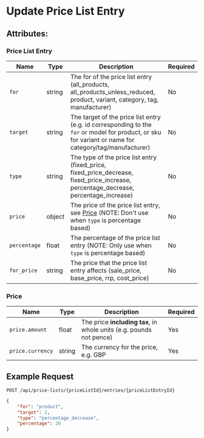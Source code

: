 # Update Price List Entry

## Attributes:

### Price List Entry

| Name            | Type     | Description                                                                                                                                            | Required |
|-----------------|----------|--------------------------------------------------------------------------------------------------------------------------------------------------------|----------|
| `for`           | string   | The for of the price list entry (all_products, all_products_unless_reduced, product, variant, category, tag, manufacturer)                             | No       |
| `target`        | string   | The target of the price list entry (e.g. id corresponding to the `for` or model for product, or sku for variant or name for category/tag/manufacturer) | No       |
| `type`          | string   | The type of the price list entry (fixed_price, fixed_price_decrease, fixed_price_increase, percentage_decrease, percentage_increase)                   | No       |
| `price`         | object   | The price of the price list entry, see [Price](#price) (NOTE: Don't use when `type` is percentage based)                                               | No       |
| `percentage`    | float    | The percentage of the price list entry (NOTE: Only use when `type` is percentage based)                                                                | No       |
| `for_price`     | string   | The price that the price list entry affects (sale_price, base_price, rrp, cost_price)                                                                  | No       |


### Price

| Name               | Type     | Description                                                           | Required |
|--------------------|----------|-----------------------------------------------------------------------|----------|
| `price.amount`     | float    | The price **including tax**, in whole units (e.g. pounds not pence)   | Yes      |
| `price.currency`   | string   | The currency for the price, e.g. GBP                                  | Yes      |


## Example Request

```http request
POST /api/price-lists/{priceListId}/entries/{priceListEntryId}
```

```json lines
{
    "for": "product",
    "target": 2,
    "type": "percentage_decrease",
    "percentage": 20
}
```
